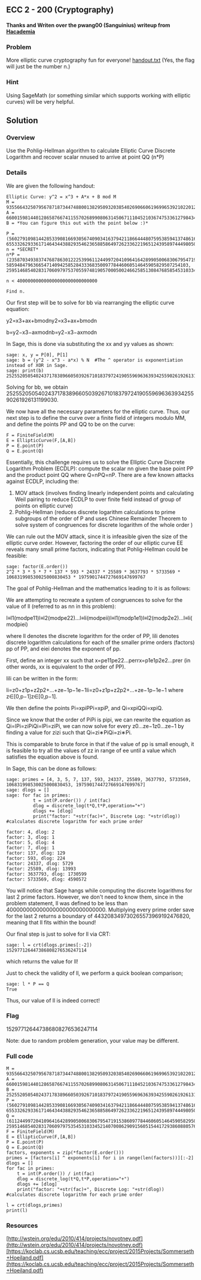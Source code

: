 ## ECC 2 - 200 (Cryptography)

#### Thanks and Writen over the pwang00 (Sanguinius) writeup from [Hacademia](https://hgarrereyn.gitbooks.io/th3g3ntl3man-ctf-writeups/2017/picoCTF_2017/problems/cryptography/ECC2/ECC2.html)

### Problem

More elliptic curve cryptography fun for everyone!  [handout.txt](https://webshell2017.picoctf.com/static/3a2d620286b527a0c022e8726160c907/handout.txt)  (Yes, the flag will just be the number n.)

### Hint

Using SageMath (or something similar which supports working with elliptic curves) will be very helpful.

## Solution

### Overview

Use the Pohlig-Hellman algorithm to calculate Elliptic Curve Discrete Logarithm and recover scalar  nnused to arrive at point  QQ  (n*P)

### Details

We are given the following handout:

```
Elliptic Curve: y^2 = x^3 + A*x + B mod M
M = 93556643250795678718734474880013829509320385402690660619699653921022012489089
A = 66001598144012865876674115570268990806314506711104521036747533612798434904785
B = *You can figure this out with the point below :)*

P = (56027910981442853390816693056740903416379421186644480759538594137486160388926, 65533262933617146434438829354623658858649726233622196512439589744498050226926)
n = *SECRET*
n*P = (235870349383747687863012225399611244997204109641642899050068306795471915386253242655515915989431307599794801199763403, 58594847963665471409425852843336835009778446060514645905829507254103, 25951468540283170609797537055974819057000500246625851308476858545310334521407008629091560515441729386088057610440)

n < 400000000000000000000000000000

Find n.

```

Our first step will be to solve for  bb  via rearranging the elliptic curve equation:

y2=x3+ax+bmodny2=x3+ax+bmodn

b=y2−x3−axmodnb=y2−x3−axmodn

In Sage, this is done via substituting the  xx  and  yy  values as shown:

```
sage: x, y = P[0], P[1]
sage: b = (y^2 - x^3 - a*x) % N  #The ^ operator is exponentiation instead of XOR in Sage.
sage: print(b)
25255205054024371783896605039267101837972419055969636393425590261926131199030

```

Solving for  bb, we obtain 25255205054024371783896605039267101837972419055969636393425590261926131199030.

We now have all the necessary parameters for the elliptic curve. Thus, our next step is to define the curve over a finite field of integers modulo  MM, and define the points  PP  and  QQ  to be on the curve:

```
F = FiniteField(M)
E = EllipticCurve(F,[A,B])
P = E.point(P)
Q = E.point(Q)

```

Essentially, this challenge requires us to solve the Elliptic Curve Discrete Logarithm Problem (ECDLP): compute the scalar  nn  given the base point  PP  and the product point  QQ  where  Q=nPQ=nP. There are a few known attacks against ECDLP, including the:

1.  MOV attack (involves finding linearly independent points and calculating Weil pairing to reduce ECDLP to over finite field instead of group of points on elliptic curve)
2.  Pohlig-Hellman (reduces discrete logarithm calculations to prime subgroups of the order of P and uses Chinese Remainder Theorem to solve system of congruences for discrete logarithm of the whole order )

We can rule out the MOV attack, since it is infeasible given the size of the elliptic curve order. However, factoring the order of our elliptic curve  EE  reveals many small prime factors, indicating that Pohlig-Hellman could be feasible:

```
sage: factor(E.order())
2^2 * 3 * 5 * 7 * 137 * 593 * 24337 * 25589 * 3637793 * 5733569 * 106831998530025000830453 * 1975901744727669147699767

```

The goal of Pohlig-Hellman and the mathematics leading to it is as follows:

We are attempting to recreate a system of congruences to solve for the value of  ll  (referred to as  nn  in this problem):

l≡l1(modpe11)l≡l2(modpe22)...l≡li(modpeii)l≡l1(modp1e1)l≡l2(modp2e2)...l≡li(modpiei)

where  ll  denotes the discrete logarithm for the order of  PP,  lili  denotes discrete logarithm calculations for each of the smaller prime orders (factors)  pp  of  PP, and  eiei  denotes the exponent of  pp.

First, define an integer  xx  such that  x=pe11pe22...perrx=p1e1p2e2...prer  (in other words,  xx  is equivalent to the order of  PP).

lili  can be written in the form:

li=z0+z1p+z2p2+...+ze−1p−1e−1li=z0+z1p+z2p2+...+ze−1p−1e−1  where  z∈[0,p−1]z∈[0,p−1].

We then define the points  Pi=xpiPPi=xpiP, and  Qi=xpiQQi=xpiQ.

Since we know that the order of  PiPi  is  pipi, we can rewrite the equation as  Qi=lPi=ziPiQi=lPi=ziPi, we can now solve for every  z0...ze−1z0...ze−1  by finding a value for  zizi  such that  Qi=zi∗PiQi=zi∗Pi.

This is comparable to brute force in that if the value of  pp  is small enough, it is feasible to try all the values of  zz  in range of  ee  until a value which satisfies the equation above is found.

In Sage, this can be done as follows:

```
sage: primes = [4, 3, 5, 7, 137, 593, 24337, 25589, 3637793, 5733569, 106831998530025000830453, 1975901744727669147699767]
sage: dlogs = []
sage: for fac in primes:
          t = int(P.order()) / int(fac)
          dlog = discrete_log(t*Q,t*P,operation="+")
          dlogs += [dlog]
          print("factor: "+str(fac)+", Discrete Log: "+str(dlog)) #calculates discrete logarithm for each prime order

factor: 4, dlog: 2
factor: 3, dlog: 1
factor: 5, dlog: 4
factor: 7, dlog: 1
factor: 137, dlog: 129
factor: 593, dlog: 224
factor: 24337, dlog: 5729
factor: 25589, dlog: 13993
factor: 3637793, dlog: 1730599
factor: 5733569, dlog: 4590572

```

You will notice that Sage hangs while computing the discrete logarithms for last 2 prime factors. However, we don't need to know them, since in the problem statement,  ll  was defined to be less than 400000000000000000000000000000. Multiplying every prime order save for the last 2 returns a boundary of 443208349730265573969192476820, meaning that  ll  fits within the bound!

Our final step is just to solve for  ll  via CRT:

```
sage: l = crt(dlogs.primes[:-2])
152977126447386808276536247114

```

which returns the value for  ll!

Just to check the validity of  ll, we perform a quick boolean comparison;

```
sage: l * P == Q
True

```

Thus, our value of  ll  is indeed correct!

### Flag

152977126447386808276536247114

Note: due to random problem generation, your value may be different.

### Full code

```
M = 93556643250795678718734474880013829509320385402690660619699653921022012489089
A = 66001598144012865876674115570268990806314506711104521036747533612798434904785
B = 25255205054024371783896605039267101837972419055969636393425590261926131199030
P = (56027910981442853390816693056740903416379421186644480759538594137486160388926, 65533262933617146434438829354623658858649726233622196512439589744498050226926)
Q = (61124499720410964164289905006830679547191538609778446060514645905829507254103, 2595146854028317060979753545310334521407008629091560515441729386088057610440)
F = FiniteField(M)
E = EllipticCurve(F,[A,B])
P = E.point(P)
Q = E.point(Q)
factors, exponents = zip(*factor(E.order()))
primes = [factors[i] ^ exponents[i] for i in range(len(factors))][:-2]
dlogs = []
for fac in primes:
    t = int(P.order()) / int(fac)
    dlog = discrete_log(t*Q,t*P,operation="+")
    dlogs += [dlog]
    print("factor: "+str(fac)+", Discrete Log: "+str(dlog)) #calculates discrete logarithm for each prime order

l = crt(dlogs,primes)
print(l)

```

### Resources

[http://wstein.org/edu/2010/414/projects/novotney.pdf](http://wstein.org/edu/2010/414/projects/novotney.pdf)[https://koclab.cs.ucsb.edu/teaching/ecc/project/2015Projects/Sommerseth+Hoeiland.pdf](https://koclab.cs.ucsb.edu/teaching/ecc/project/2015Projects/Sommerseth+Hoeiland.pdf)
<!--stackedit_data:
eyJoaXN0b3J5IjpbMTQ4OTc2MzgxNywyMTA5Mzc1ODQ2XX0=
-->